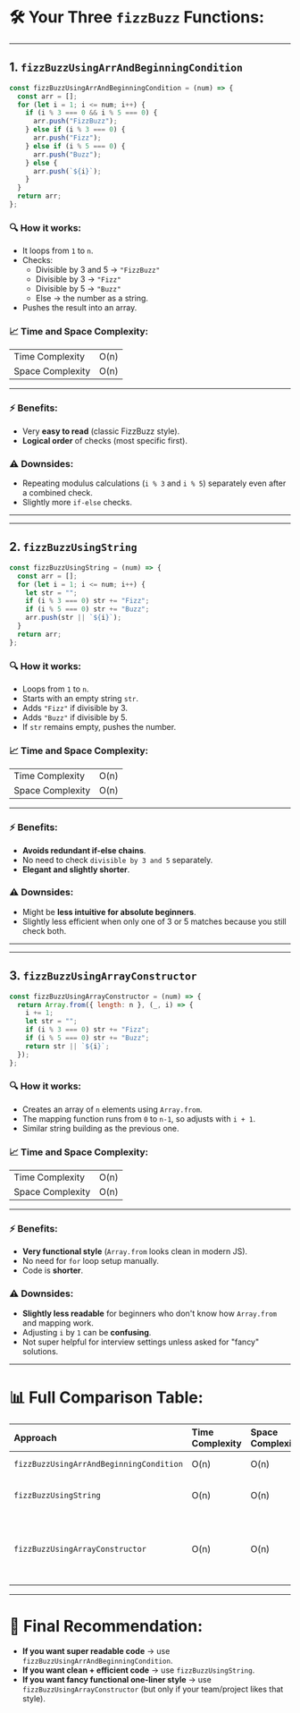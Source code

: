 # 🛠 Your Three `fizzBuzz` Functions:

---

## 1. `fizzBuzzUsingArrAndBeginningCondition`

```javascript
const fizzBuzzUsingArrAndBeginningCondition = (num) => {
  const arr = [];
  for (let i = 1; i <= num; i++) {
    if (i % 3 === 0 && i % 5 === 0) {
      arr.push("FizzBuzz");
    } else if (i % 3 === 0) {
      arr.push("Fizz");
    } else if (i % 5 === 0) {
      arr.push("Buzz");
    } else {
      arr.push(`${i}`);
    }
  }
  return arr;
};
```

### 🔍 How it works:

- It loops from `1` to `n`.
- Checks:
  - Divisible by 3 and 5 → `"FizzBuzz"`
  - Divisible by 3 → `"Fizz"`
  - Divisible by 5 → `"Buzz"`
  - Else → the number as a string.
- Pushes the result into an array.

### 📈 Time and Space Complexity:

|                  |      |
| ---------------- | ---- |
| Time Complexity  | O(n) |
| Space Complexity | O(n) |

---

### ⚡ Benefits:

- Very **easy to read** (classic FizzBuzz style).
- **Logical order** of checks (most specific first).

### ⚠️ Downsides:

- Repeating modulus calculations (`i % 3` and `i % 5`) separately even after a combined check.
- Slightly more `if-else` checks.

---

---

## 2. `fizzBuzzUsingString`

```javascript
const fizzBuzzUsingString = (num) => {
  const arr = [];
  for (let i = 1; i <= num; i++) {
    let str = "";
    if (i % 3 === 0) str += "Fizz";
    if (i % 5 === 0) str += "Buzz";
    arr.push(str || `${i}`);
  }
  return arr;
};
```

### 🔍 How it works:

- Loops from `1` to `n`.
- Starts with an empty string `str`.
- Adds `"Fizz"` if divisible by 3.
- Adds `"Buzz"` if divisible by 5.
- If `str` remains empty, pushes the number.

### 📈 Time and Space Complexity:

|                  |      |
| ---------------- | ---- |
| Time Complexity  | O(n) |
| Space Complexity | O(n) |

---

### ⚡ Benefits:

- **Avoids redundant if-else chains**.
- No need to check `divisible by 3 and 5` separately.
- **Elegant and slightly shorter**.

### ⚠️ Downsides:

- Might be **less intuitive for absolute beginners**.
- Slightly less efficient when only one of 3 or 5 matches because you still check both.

---

---

## 3. `fizzBuzzUsingArrayConstructor`

```javascript
const fizzBuzzUsingArrayConstructor = (num) => {
  return Array.from({ length: n }, (_, i) => {
    i += 1;
    let str = "";
    if (i % 3 === 0) str += "Fizz";
    if (i % 5 === 0) str += "Buzz";
    return str || `${i}`;
  });
};
```

### 🔍 How it works:

- Creates an array of `n` elements using `Array.from`.
- The mapping function runs from `0` to `n-1`, so adjusts with `i + 1`.
- Similar string building as the previous one.

### 📈 Time and Space Complexity:

|                  |      |
| ---------------- | ---- |
| Time Complexity  | O(n) |
| Space Complexity | O(n) |

---

### ⚡ Benefits:

- **Very functional style** (`Array.from` looks clean in modern JS).
- No need for `for` loop setup manually.
- Code is **shorter**.

### ⚠️ Downsides:

- **Slightly less readable** for beginners who don't know how `Array.from` and mapping work.
- Adjusting `i` by `1` can be **confusing**.
- Not super helpful for interview settings unless asked for "fancy" solutions.

---

# 📊 Full Comparison Table:

| Approach                                | Time Complexity | Space Complexity | Speed                            | Readability                             | Recommended Use                             |
| :-------------------------------------- | :-------------- | :--------------- | :------------------------------- | :-------------------------------------- | :------------------------------------------ |
| `fizzBuzzUsingArrAndBeginningCondition` | O(n)            | O(n)             | ✅ Good                          | ✅ Very readable                        | For interviews or beginners                 |
| `fizzBuzzUsingString`                   | O(n)            | O(n)             | ✅ Slightly better               | ✅ Still readable                       | Best balance for clean code                 |
| `fizzBuzzUsingArrayConstructor`         | O(n)            | O(n)             | ✅ Slightly slower than for loop | ❌ Slightly less readable for beginners | Good for fancy clean code, functional style |

---

# 🎯 Final Recommendation:

- **If you want super readable code** → use `fizzBuzzUsingArrAndBeginningCondition`.
- **If you want clean + efficient code** → use `fizzBuzzUsingString`.
- **If you want fancy functional one-liner style** → use `fizzBuzzUsingArrayConstructor` (but only if your team/project likes that style).
